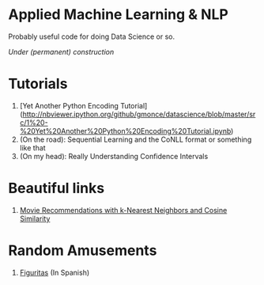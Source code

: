 Applied Machine Learning & NLP
==============================

Probably useful code for doing Data Science or so.

*Under (permanent) construction*


Tutorials
=========

1. [Yet Another Python Encoding Tutorial] (http://nbviewer.ipython.org/github/gmonce/datascience/blob/master/src/1%20-%20Yet%20Another%20Python%20Encoding%20Tutorial.ipynb)
2. (On the road): Sequential Learning and the CoNLL format or something like that
3. (On my head): Really Understanding Confidence Intervals


Beautiful links
===============

1. [Movie Recommendations with k-Nearest Neighbors and Cosine Similarity](http://gist.neo4j.org/?8173017)


Random Amusements
=================

1. [Figuritas](http://nbviewer.ipython.org/github/gmonce/datascience/blob/master/src/Figuritas.ipynb) (In Spanish)
